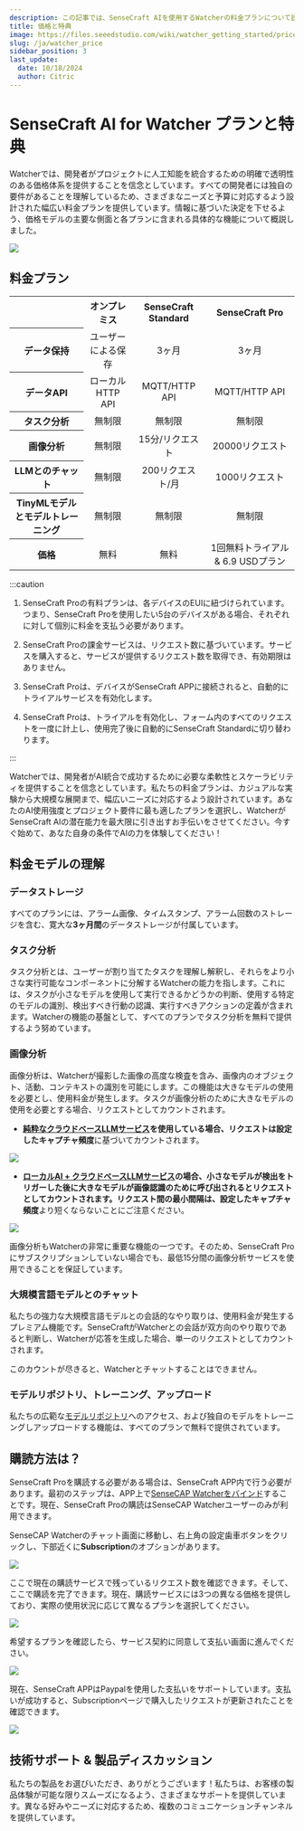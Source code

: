 ```yaml
---
description: この記事では、SenseCraft AIを使用するWatcherの料金プランについて説明します。
title: 価格と特典
image: https://files.seeedstudio.com/wiki/watcher_getting_started/price_month_simpler_1.webp
slug: /ja/watcher_price
sidebar_position: 3
last_update:
  date: 10/18/2024
  author: Citric
---
```


# SenseCraft AI for Watcher プランと特典

Watcherでは、開発者がプロジェクトに人工知能を統合するための明確で透明性のある価格体系を提供することを信念としています。すべての開発者には独自の要件があることを理解しているため、さまざまなニーズと予算に対応するよう設計された幅広い料金プランを提供しています。情報に基づいた決定を下せるよう、価格モデルの主要な側面と各プランに含まれる具体的な機能について概説しました。

<div style={{textAlign:'center'}}><img src="https://files.seeedstudio.com/wiki/watcher_getting_started/price_month_simpler.png" style={{width:1000, height:'auto'}}/></div>

## 料金プラン

<div class="table-center">
 <table align="center">
  <tr>
   <th> </th>
      <th>オンプレミス</th>
   <th>SenseCraft Standard</th>
      <th>SenseCraft Pro</th>
  </tr>
  <tr>
   <th>データ保持</th>
   <td align="center">ユーザーによる保存</td>
   <td align="center">3ヶ月</td>
   <td align="center">3ヶ月</td>
  </tr>
  <tr>
   <th>データAPI</th>
   <td align="center">ローカルHTTP API</td>
   <td align="center">MQTT/HTTP API</td>
   <td align="center">MQTT/HTTP API</td>
  </tr>
  <tr>
   <th>タスク分析</th>
   <td align="center">無制限</td>
   <td align="center">無制限</td>
   <td align="center">無制限</td>
  </tr>
  <tr>
   <th>画像分析</th>
   <td align="center">無制限</td>
   <td align="center">15分/リクエスト</td>
   <td align="center">20000リクエスト</td>
  </tr>
  <tr>
   <th>LLMとのチャット</th>
   <td align="center">無制限</td>
   <td align="center">200リクエスト/月</td>
   <td align="center">1000リクエスト</td>
  </tr>
  <tr>
   <th>TinyMLモデルとモデルトレーニング</th>
   <td align="center">無制限</td>
   <td align="center">無制限</td>
   <td align="center">無制限</td>
  </tr>
    <tr>
   <th>価格</th>
   <td align="center">無料</td>
   <td align="center">無料</td>
   <td align="center">1回無料トライアル & 6.9 USDプラン</td>
  </tr>
 </table>
</div>

:::caution

1. SenseCraft Proの有料プランは、各デバイスのEUIに紐づけられています。つまり、SenseCraft Proを使用したい5台のデバイスがある場合、それぞれに対して個別に料金を支払う必要があります。

2. SenseCraft Proの課金サービスは、リクエスト数に基づいています。サービスを購入すると、サービスが提供するリクエスト数を取得でき、有効期限はありません。

3. SenseCraft Proは、デバイスがSenseCraft APPに接続されると、自動的にトライアルサービスを有効化します。

4. SenseCraft Proは、トライアルを有効化し、フォーム内のすべてのリクエストを一度に計上し、使用完了後に自動的にSenseCraft Standardに切り替わります。

:::

Watcherでは、開発者がAI統合で成功するために必要な柔軟性とスケーラビリティを提供することを信念としています。私たちの料金プランは、カジュアルな実験から大規模な展開まで、幅広いニーズに対応するよう設計されています。あなたのAI使用強度とプロジェクト要件に最も適したプランを選択し、WatcherがSenseCraft AIの潜在能力を最大限に引き出すお手伝いをさせてください。今すぐ始めて、あなた自身の条件でAIの力を体験してください！

## 料金モデルの理解

### データストレージ

すべてのプランには、アラーム画像、タイムスタンプ、アラーム回数のストレージを含む、寛大な**3ヶ月間**のデータストレージが付属しています。

### タスク分析

タスク分析とは、ユーザーが割り当てたタスクを理解し解釈し、それらをより小さな実行可能なコンポーネントに分解するWatcherの能力を指します。これには、タスクが小さなモデルを使用して実行できるかどうかの判断、使用する特定のモデルの識別、検出すべき行動の認識、実行すべきアクションの定義が含まれます。Watcherの機能の基盤として、すべてのプランでタスク分析を無料で提供するよう努めています。

### 画像分析

画像分析は、Watcherが撮影した画像の高度な検査を含み、画像内のオブジェクト、活動、コンテキストの識別を可能にします。この機能は大きなモデルの使用を必要とし、使用料金が発生します。タスクが画像分析のために大きなモデルの使用を必要とする場合、リクエストとしてカウントされます。

- **[純粋なクラウドベースLLMサービス](https://wiki.seeedstudio.com/getting_started_with_watcher_task/#pure-cloud-based-llm-service)**を使用している場合、リクエストは設定した**キャプチャ頻度**に基づいてカウントされます。

<div style={{textAlign:'center'}}><img src="https://files.seeedstudio.com/wiki/watcher_getting_started/llm-app.png" style={{width:1000, height:'auto'}}/></div>

- **[ローカルAI + クラウドベースLLMサービス](https://wiki.seeedstudio.com/getting_started_with_watcher_task/#local-ai--cloud-based-llm-service)**の場合、小さなモデルが検出をトリガーした後に大きなモデルが画像認識のために呼び出されるとリクエストとしてカウントされます。リクエスト間の最小間隔は、設定した**キャプチャ頻度**より短くならないことにご注意ください。

<div style={{textAlign:'center'}}><img src="https://files.seeedstudio.com/wiki/watcher_getting_started/local_llm-app.png" style={{width:1000, height:'auto'}}/></div>

画像分析もWatcherの非常に重要な機能の一つです。そのため、SenseCraft Proにサブスクリプションしていない場合でも、最低15分間の画像分析サービスを使用できることを保証しています。

### 大規模言語モデルとのチャット

私たちの強力な大規模言語モデルとの会話的なやり取りは、使用料金が発生するプレミアム機能です。SenseCraftがWatcherとの会話が双方向のやり取りであると判断し、Watcherが応答を生成した場合、単一のリクエストとしてカウントされます。

このカウントが尽きると、Watcherとチャットすることはできません。

### モデルリポジトリ、トレーニング、アップロード

私たちの広範な[モデルリポジトリ](https://sensecraft.seeed.cc/ai/#/model?redirect=%2Fdevice)へのアクセス、および独自のモデルをトレーニングしアップロードする機能は、すべてのプランで無料で提供されています。

## 購読方法は？

SenseCraft Proを購読する必要がある場合は、SenseCraft APP内で行う必要があります。最初のステップは、APP上で[SenseCAP Watcherをバインド](https://wiki.seeedstudio.com/getting_started_with_watcher/#step-3-device-binding)することです。現在、SenseCraft Proの購読はSenseCAP Watcherユーザーのみが利用できます。

SenseCAP Watcherのチャット画面に移動し、右上角の設定歯車ボタンをクリックし、下部近くに**Subscription**のオプションがあります。

<div style={{textAlign:'center'}}><img src="https://files.seeedstudio.com/wiki/watcher_getting_started/subscription.png" style={{width:250, height:'auto'}}/></div>

ここで現在の購読サービスで残っているリクエスト数を確認できます。そして、ここで購読を完了できます。現在、購読サービスには3つの異なる価格を提供しており、実際の使用状況に応じて異なるプランを選択してください。

<div style={{textAlign:'center'}}><img src="https://files.seeedstudio.com/wiki/watcher_getting_started/pay_page1.png" style={{width:250, height:'auto'}}/></div>

希望するプランを確認したら、サービス契約に同意して支払い画面に進んでください。

<div style={{textAlign:'center'}}><img src="https://files.seeedstudio.com/wiki/watcher_getting_started/pay_page2.png" style={{width:250, height:'auto'}}/></div>

現在、SenseCraft APPはPaypalを使用した支払いをサポートしています。支払いが成功すると、Subscriptionページで購入したリクエストが更新されたことを確認できます。

<div style={{textAlign:'center'}}><img src="https://files.seeedstudio.com/wiki/watcher_getting_started/pay_page3.png" style={{width:250, height:'auto'}}/></div>

## 技術サポート & 製品ディスカッション

私たちの製品をお選びいただき、ありがとうございます！私たちは、お客様の製品体験が可能な限りスムーズになるよう、さまざまなサポートを提供しています。異なる好みやニーズに対応するため、複数のコミュニケーションチャンネルを提供しています。

<div class="button_tech_support_container">
<a href="https://forum.seeedstudio.com/" class="button_forum"></a>
<a href="https://www.seeedstudio.com/contacts" class="button_email"></a>
</div>

<div class="button_tech_support_container">
<a href="https://discord.gg/eWkprNDMU7" class="button_discord"></a>
<a href="https://github.com/Seeed-Studio/wiki-documents/discussions/69" class="button_discussion"></a>
</div>
